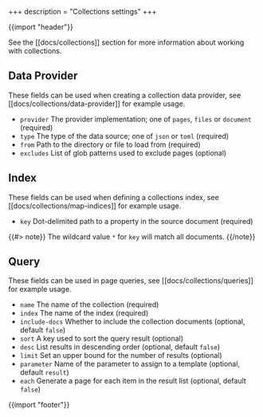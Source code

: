 +++
description = "Collections settings"
+++

{{import "header"}}

See the [[docs/collections]] section for more information about working with collections.

## Data Provider

These fields can be used when creating a collection data provider, see [[docs/collections/data-provider]] for example usage.

* `provider` The provider implementation; one of `pages`, `files` or `document` (required)
* `type` The type of the data source; one of `json` or `toml` (required)
* `from` Path to the directory or file to load from (required)
* `excludes` List of glob patterns used to exclude pages (optional)

## Index

These fields can be used when defining a collections index, see [[docs/collections/map-indices]] for example usage.

* `key` Dot-delimited path to a property in the source document (required)

{{#> note}}
The wildcard value `*` for `key` will match all documents.
{{/note}}

## Query

These fields can be used in page queries, see [[docs/collections/queries]] for example usage.

* `name` The name of the collection (required)
* `index` The name of the index (required)
* `include-docs` Whether to include the collection documents (optional, default `false`)
* `sort` A key used to sort the query result (optional)
* `desc` List results in descending order (optional, default `false`)
* `limit` Set an upper bound for the number of results (optional)
* `parameter` Name of the parameter to assign to a template (optional, default `result`)
* `each` Generate a page for each item in the result list (optional, default `false`)

{{import "footer"}}
